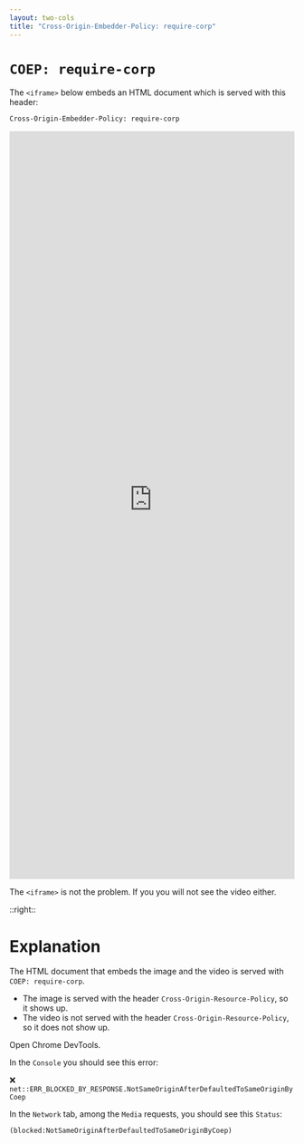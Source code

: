 ```yaml
---
layout: two-cols
title: "Cross-Origin-Embedder-Policy: require-corp"
---
```

<h1><code>COEP: require-corp</code></h1>

<Transform scale="0.85">

The `<iframe>` below embeds an HTML document which is served with this header:

```txt
Cross-Origin-Embedder-Policy: require-corp
```

<div class="flex" style="height: max(15em,33vh);">
  <iframe src="https://kitchen-sink-demos.vercel.app/api/coep" height="100%" width="100%" frameborder="0" title="COEP Example"></iframe>
</div>

The `<iframe>` is not the problem. If you <Anchor href="https://kitchen-sink-demos.vercel.app/api/coep" text="visit the page directly" /> you will <span class="color:accent">not</span> see the video either.

</Transform>

::right::

<h1>Explanation</h1>

<Transform scale="0.85">

The HTML document that embeds the image and the video is served with `COEP: require-corp`.

- The image is served with the header `Cross-Origin-Resource-Policy`, so it shows up.
- The video is not served with the header `Cross-Origin-Resource-Policy`, so it does not show up.

<!-- <span class="color:accent">because the HTML document that embeds the video</span> was served with `COEP: require-corp`. -->

Open Chrome DevTools.

In the `Console` you should see this error:

<div class="bg-red-200">
❌ <code class="bg-red-200! break-all">net::ERR_BLOCKED_BY_RESPONSE.NotSameOriginAfterDefaultedToSameOriginByCoep</code>
</div>

In the `Network` tab, among the `Media` requests, you should see this `Status`:

```txt
(blocked:NotSameOriginAfterDefaultedToSameOriginByCoep)
```

</Transform>

<!--
The video would show up if either:

- it was embedded in a HTML document served with no `Cross-Origin-Embedder-Policy` header (in fact the video does show up in the slide about the same-origin policy).
- it was embedded in a HTML document served with `Cross-Origin-Embedder-Policy: unsafe-none` or `Cross-Origin-Embedder-Policy: credentialless`.

The stylesheet mvp.css is also blocked by `COEP: require-corp`.

[How to enable COOP and COEP reports on Report URI](https://report-uri.com/products/coep_reports)
-->
